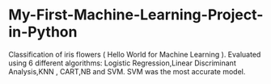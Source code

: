 # My-First-Machine-Learning-Project-in-Python
Classification of iris flowers ( Hello World for Machine Learning ). Evaluated using  6 different algorithms: Logistic Regression,Linear Discriminant Analysis,KNN , CART,NB and SVM. SVM was the most accurate model.
